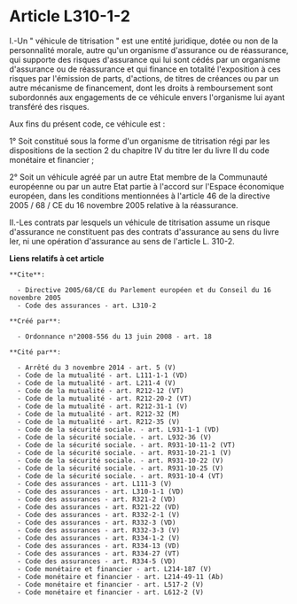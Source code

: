 # Article L310-1-2

I.-Un " véhicule de titrisation " est une entité juridique, dotée ou non de la personnalité morale, autre qu'un organisme
d'assurance ou de réassurance, qui supporte des risques d'assurance qui lui sont cédés par un organisme d'assurance ou de
réassurance et qui finance en totalité l'exposition à ces risques par l'émission de parts, d'actions, de titres de créances
ou par un autre mécanisme de financement, dont les droits à remboursement sont subordonnés aux engagements de ce véhicule
envers l'organisme lui ayant transféré des risques. 

Aux fins du présent code, ce véhicule est : 

1° Soit constitué sous la forme d'un organisme de titrisation régi par les dispositions de la section 2 du chapitre IV du
titre Ier du livre II du code monétaire et financier ; 

2° Soit un véhicule agréé par un autre Etat membre de la Communauté européenne ou par un autre Etat partie à l'accord sur
l'Espace économique européen, dans les conditions mentionnées à l'article 46 de la directive 2005 / 68 / CE du 16 novembre
2005 relative à la réassurance. 

II.-Les contrats par lesquels un véhicule de titrisation assume un risque d'assurance ne constituent pas des contrats
d'assurance au sens du livre Ier, ni une opération d'assurance au sens de l'article L. 310-2.

**Liens relatifs à cet article**

	**Cite**:

	  - Directive 2005/68/CE du Parlement européen et du Conseil du 16 novembre 2005
	  - Code des assurances - art. L310-2

	**Créé par**:

	  - Ordonnance n°2008-556 du 13 juin 2008 - art. 18

	**Cité par**:

	  - Arrêté du 3 novembre 2014 - art. 5 (V)
	  - Code de la mutualité - art. L111-1-1 (VD)
	  - Code de la mutualité - art. L211-4 (V)
	  - Code de la mutualité - art. R212-12 (VT)
	  - Code de la mutualité - art. R212-20-2 (VT)
	  - Code de la mutualité - art. R212-31-1 (V)
	  - Code de la mutualité - art. R212-32 (M)
	  - Code de la mutualité - art. R212-35 (V)
	  - Code de la sécurité sociale. - art. L931-1-1 (VD)
	  - Code de la sécurité sociale. - art. L932-36 (V)
	  - Code de la sécurité sociale. - art. R931-10-11-2 (VT)
	  - Code de la sécurité sociale. - art. R931-10-21-1 (V)
	  - Code de la sécurité sociale. - art. R931-10-22 (V)
	  - Code de la sécurité sociale. - art. R931-10-25 (V)
	  - Code de la sécurité sociale. - art. R931-10-4 (VT)
	  - Code des assurances - art. L111-3 (V)
	  - Code des assurances - art. L310-1-1 (VD)
	  - Code des assurances - art. R321-2 (VD)
	  - Code des assurances - art. R321-22 (VD)
	  - Code des assurances - art. R332-2-1 (V)
	  - Code des assurances - art. R332-3 (VD)
	  - Code des assurances - art. R332-3-3 (V)
	  - Code des assurances - art. R334-1-2 (V)
	  - Code des assurances - art. R334-13 (VD)
	  - Code des assurances - art. R334-27 (VT)
	  - Code des assurances - art. R334-5 (VD)
	  - Code monétaire et financier - art. L214-187 (V)
	  - Code monétaire et financier - art. L214-49-11 (Ab)
	  - Code monétaire et financier - art. L517-2 (V)
	  - Code monétaire et financier - art. L612-2 (V)
